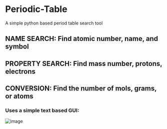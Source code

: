 # Periodic-Table
A simple python based period table search tool

## NAME SEARCH: Find atomic number, name, and symbol
## PROPERTY SEARCH: Find mass number, protons, electrons
## CONVERSION: Find the number of mols, grams, or atoms

### Uses a simple text based GUI:
![image](https://github.com/sankeer-28/Periodic-Table/assets/112449287/29f4c9c1-748d-429d-845a-f6fa708de3b0)

